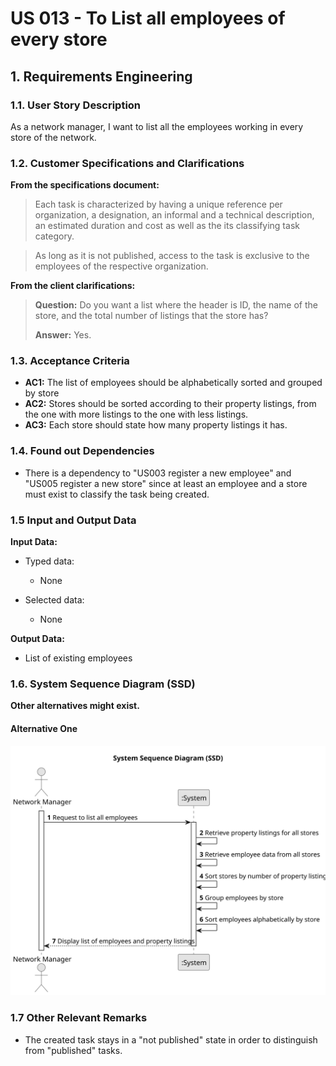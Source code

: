 # US 013 - To List all employees of every store 

## 1. Requirements Engineering


### 1.1. User Story Description


As a network manager, I want to list all the employees working in every store of the network.



### 1.2. Customer Specifications and Clarifications 


**From the specifications document:**

>	Each task is characterized by having a unique reference per organization, a designation, an informal and a technical description, an estimated duration and cost as well as the its classifying task category. 


>	As long as it is not published, access to the task is exclusive to the employees of the respective organization. 



**From the client clarifications:**

> **Question:**  Do you want a list where the header is ID, the name of the store, and the total number of listings that the store has?
>  
> **Answer:** Yes.


### 1.3. Acceptance Criteria


* **AC1:** The list of employees should be alphabetically sorted and grouped by store
* **AC2:** Stores should be sorted according to their property listings, from the one with more listings to the one with less listings.
* **AC3:** Each store should state how many property listings it has.


### 1.4. Found out Dependencies


* There is a dependency to "US003 register a new employee"  and "US005 register a new store" since at least an employee and a store must exist to classify the task being created.


### 1.5 Input and Output Data


**Input Data:**

* Typed data:
	* None
	
* Selected data:
	* None


**Output Data:**

* List of existing employees


### 1.6. System Sequence Diagram (SSD)

**Other alternatives might exist.**

#### Alternative One

![System Sequence Diagram - Alternative One](svg/us013-system-sequence-diagram-alternative-one.svg)


### 1.7 Other Relevant Remarks

* The created task stays in a "not published" state in order to distinguish from "published" tasks.